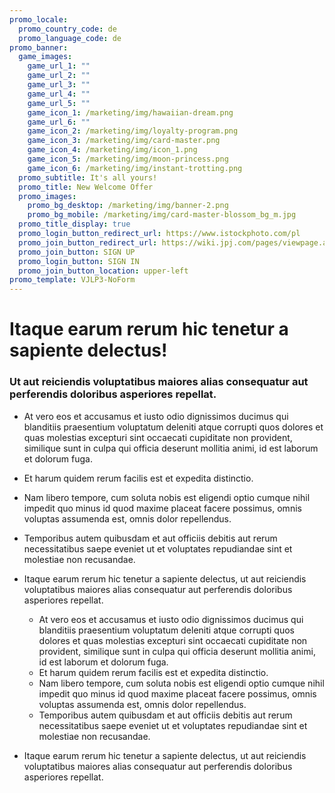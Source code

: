 ```yaml
---
promo_locale:
  promo_country_code: de
  promo_language_code: de
promo_banner:
  game_images:
    game_url_1: ""
    game_url_2: ""
    game_url_3: ""
    game_url_4: ""
    game_url_5: ""
    game_icon_1: /marketing/img/hawaiian-dream.png
    game_url_6: ""
    game_icon_2: /marketing/img/loyalty-program.png
    game_icon_3: /marketing/img/card-master.png
    game_icon_4: /marketing/img/icon_1.png
    game_icon_5: /marketing/img/moon-princess.png
    game_icon_6: /marketing/img/instant-trotting.png
  promo_subtitle: It's all yours!
  promo_title: New Welcome Offer
  promo_images:
    promo_bg_desktop: /marketing/img/banner-2.png
    promo_bg_mobile: /marketing/img/card-master-blossom_bg_m.jpg
  promo_title_display: true
  promo_login_button_redirect_url: https://www.istockphoto.com/pl
  promo_join_button_redirect_url: https://wiki.jpj.com/pages/viewpage.action?spaceKey=ITDEV&title=Digital+Acquisition+Services+-+Creating+Landing+Pages
  promo_join_button: SIGN UP
  promo_login_button: SIGN IN
  promo_join_button_location: upper-left
promo_template: VJLP3-NoForm
---
```





# Itaque earum rerum hic tenetur a sapiente delectus!

### Ut aut reiciendis voluptatibus maiores alias consequatur aut perferendis doloribus asperiores repellat.

* At vero eos et accusamus et iusto odio dignissimos ducimus qui blanditiis praesentium voluptatum deleniti atque corrupti quos dolores et quas molestias excepturi sint occaecati cupiditate non provident, similique sunt in culpa qui officia deserunt mollitia animi, id est laborum et dolorum fuga. 
* Et harum quidem rerum facilis est et expedita distinctio. 
* Nam libero tempore, cum soluta nobis est eligendi optio cumque nihil impedit quo minus id quod maxime placeat facere possimus, omnis voluptas assumenda est, omnis dolor repellendus. 
* Temporibus autem quibusdam et aut officiis debitis aut rerum necessitatibus saepe eveniet ut et voluptates repudiandae sint et molestiae non recusandae. 
* Itaque earum rerum hic tenetur a sapiente delectus, ut aut reiciendis voluptatibus maiores alias consequatur aut perferendis doloribus asperiores repellat. 

  * At vero eos et accusamus et iusto odio dignissimos ducimus qui blanditiis praesentium voluptatum deleniti atque corrupti quos dolores et quas molestias excepturi sint occaecati cupiditate non provident, similique sunt in culpa qui officia deserunt mollitia animi, id est laborum et dolorum fuga. 
  * Et harum quidem rerum facilis est et expedita distinctio. 
  * Nam libero tempore, cum soluta nobis est eligendi optio cumque nihil impedit quo minus id quod maxime placeat facere possimus, omnis voluptas assumenda est, omnis dolor repellendus. 
  * Temporibus autem quibusdam et aut officiis debitis aut rerum necessitatibus saepe eveniet ut et voluptates repudiandae sint et molestiae non recusandae. 
* Itaque earum rerum hic tenetur a sapiente delectus, ut aut reiciendis voluptatibus maiores alias consequatur aut perferendis doloribus asperiores repellat.